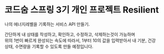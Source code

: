 # 코드숨 스프링 3기 개인 프로젝트 Resilient

  나의 에너지레벨을 기록하는 서비스 API 만들기.  

  간단하게 내 상태를 작성하고, 확인하고, 수정하고, 삭제하는것이 가능하며  
  위의 1번이 빠르게 완성되는 속도에 따라서, 1부터 10의 값을 입력받아서 내 기분, 건강상태, 수면량을 기록할 수 있도록 만들 예정입니다.  
